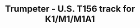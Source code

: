 ---
layout: product
title: "Trumpeter - U.S. T156 track for K1/M1/M1A1"
price: "1950" 
desc: "N/A"
img_path: "/assets/img/TRU02032.webp"
brand: "N/A"
available: false
special_offer: false
new: false
soon: false
cat: "010000"
subcat: "013400"
subsubcat: "0N/A"
sifra: "TRU02032"
popular: false
---